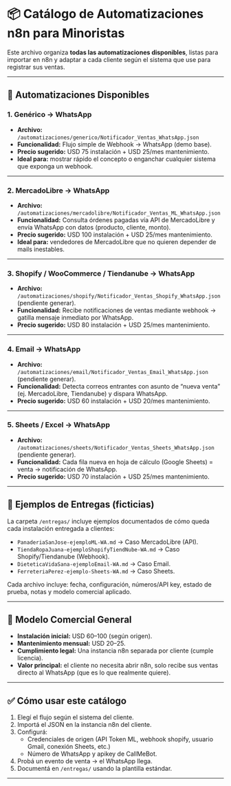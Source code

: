 # 📦 Catálogo de Automatizaciones n8n para Minoristas

Este archivo organiza **todas las automatizaciones disponibles**, listas para importar en n8n y adaptar a cada cliente según el sistema que use para registrar sus ventas.  

---

## 🚀 Automatizaciones Disponibles

### 1. Genérico → WhatsApp
- **Archivo:** `/automatizaciones/generico/Notificador_Ventas_WhatsApp.json`
- **Funcionalidad:** Flujo simple de Webhook → WhatsApp (demo base).  
- **Precio sugerido:** USD 75 instalación + USD 25/mes mantenimiento.  
- **Ideal para:** mostrar rápido el concepto o enganchar cualquier sistema que exponga un webhook.  

---

### 2. MercadoLibre → WhatsApp
- **Archivo:** `/automatizaciones/mercadolibre/Notificador_Ventas_ML_WhatsApp.json`
- **Funcionalidad:** Consulta órdenes pagadas vía API de MercadoLibre y envía WhatsApp con datos (producto, cliente, monto).  
- **Precio sugerido:** USD 100 instalación + USD 25/mes mantenimiento.  
- **Ideal para:** vendedores de MercadoLibre que no quieren depender de mails inestables.  

---

### 3. Shopify / WooCommerce / Tiendanube → WhatsApp
- **Archivo:** `/automatizaciones/shopify/Notificador_Ventas_Shopify_WhatsApp.json` (pendiente generar).  
- **Funcionalidad:** Recibe notificaciones de ventas mediante webhook → gatilla mensaje inmediato por WhatsApp.  
- **Precio sugerido:** USD 80 instalación + USD 25/mes mantenimiento.  

---

### 4. Email → WhatsApp
- **Archivo:** `/automatizaciones/email/Notificador_Ventas_Email_WhatsApp.json` (pendiente generar).  
- **Funcionalidad:** Detecta correos entrantes con asunto de “nueva venta” (ej. MercadoLibre, Tiendanube) y dispara WhatsApp.  
- **Precio sugerido:** USD 60 instalación + USD 20/mes mantenimiento.  

---

### 5. Sheets / Excel → WhatsApp
- **Archivo:** `/automatizaciones/sheets/Notificador_Ventas_Sheets_WhatsApp.json` (pendiente generar).  
- **Funcionalidad:** Cada fila nueva en hoja de cálculo (Google Sheets) = venta → notificación de WhatsApp.  
- **Precio sugerido:** USD 70 instalación + USD 25/mes mantenimiento.  

---

## 📒 Ejemplos de Entregas (ficticias)

La carpeta `/entregas/` incluye ejemplos documentados de cómo queda cada instalación entregada a clientes:  

- `PanaderiaSanJose-ejemploML-WA.md` → Caso MercadoLibre (API).  
- `TiendaRopaJuana-ejemploShopifyTiendNube-WA.md` → Caso Shopify/Tiendanube (Webhook).  
- `DieteticaVidaSana-ejemploEmail-WA.md` → Caso Email.  
- `FerreteriaPerez-ejemplo-Sheets-WA.md` → Caso Sheets.  

Cada archivo incluye: fecha, configuración, números/API key, estado de prueba, notas y modelo comercial aplicado.

---

## 💼 Modelo Comercial General

- **Instalación inicial:** USD 60–100 (según origen).  
- **Mantenimiento mensual:** USD 20–25.  
- **Cumplimiento legal:** Una instancia n8n separada por cliente (cumple licencia).  
- **Valor principal:** el cliente no necesita abrir n8n, solo recibe sus ventas directo al WhatsApp (que es lo que realmente quiere).

---

## ✅ Cómo usar este catálogo

1. Elegí el flujo según el sistema del cliente.  
2. Importá el JSON en la instancia n8n del cliente.  
3. Configurá:
   - Credenciales de origen (API Token ML, webhook shopify, usuario Gmail, conexión Sheets, etc.)
   - Número de WhatsApp y apikey de CallMeBot.  
4. Probá un evento de venta → el WhatsApp llega.  
5. Documentá en `/entregas/` usando la plantilla estándar.  

---
